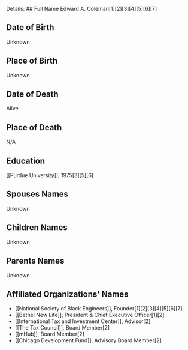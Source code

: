 Details: ## Full Name
Edward A. Coleman[1][2][3][4][5][6][7]

## Date of Birth
Unknown

## Place of Birth
Unknown

## Date of Death
Alive

## Place of Death
N/A

## Education
[[Purdue University]], 1975[3][5][6]

## Spouses Names
Unknown

## Children Names
Unknown

## Parents Names
Unknown

## Affiliated Organizations' Names
- [[National Society of Black Engineers]], Founder[1][2][3][4][5][6][7]
- [[Bethel New Life]], President & Chief Executive Officer[1][2]
- [[International Tax and Investment Center]], Advisor[2]
- [[The Tax Council]], Board Member[2]
- [[mHub]], Board Member[2]
- [[Chicago Development Fund]], Advisory Board Member[2]

